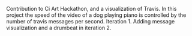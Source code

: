 Contribution to Ci Art Hackathon, and a visualization of Travis. In this project the speed of the video of a dog playing piano is controlled by the number of travis messages per second.  Iteration 1.
Adding message visualization and a drumbeat in iteration 2.
